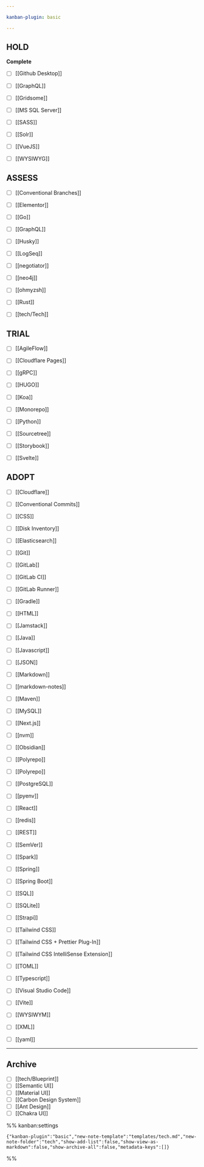 ```yaml
---

kanban-plugin: basic

---
```


## HOLD

**Complete**
- [ ] [[Github Desktop]]
- [ ] [[GraphQL]]
- [ ] [[Gridsome]]
- [ ] [[MS SQL Server]]
- [ ] [[SASS]]
- [ ] [[Solr]]
- [ ] [[VueJS]]
- [ ] [[WYSIWYG]]


## ASSESS

- [ ] [[Conventional Branches]]
- [ ] [[Elementor]]
- [ ] [[Go]]
- [ ] [[GraphQL]]
- [ ] [[Husky]]
- [ ] [[LogSeq]]
- [ ] [[negotiator]]
- [ ] [[neo4j]]
- [ ] [[ohmyzsh]]
- [ ] [[Rust]]
- [ ] [[tech/Tech]]


## TRIAL

- [ ] [[AgileFlow]]
- [ ] [[Cloudflare Pages]]
- [ ] [[gRPC]]
- [ ] [[HUGO]]
- [ ] [[Koa]]
- [ ] [[Monorepo]]
- [ ] [[Python]]
- [ ] [[Sourcetree]]
- [ ] [[Storybook]]
- [ ] [[Svelte]]


## ADOPT

- [ ] [[Cloudflare]]
- [ ] [[Conventional Commits]]
- [ ] [[CSS]]
- [ ] [[Disk Inventory]]
- [ ] [[Elasticsearch]]
- [ ] [[Git]]
- [ ] [[GitLab]]
- [ ] [[GitLab CI]]
- [ ] [[GitLab Runner]]
- [ ] [[Gradle]]
- [ ] [[HTML]]
- [ ] [[Jamstack]]
- [ ] [[Java]]
- [ ] [[Javascript]]
- [ ] [[JSON]]
- [ ] [[Markdown]]
- [ ] [[markdown-notes]]
- [ ] [[Maven]]
- [ ] [[MySQL]]
- [ ] [[Next.js]]
- [ ] [[nvm]]
- [ ] [[Obsidian]]
- [ ] [[Polyrepo]]
- [ ] [[Polyrepo]]
- [ ] [[PostgreSQL]]
- [ ] [[pyenv]]
- [ ] [[React]]
- [ ] [[redis]]
- [ ] [[REST]]
- [ ] [[SemVer]]
- [ ] [[Spark]]
- [ ] [[Spring]]
- [ ] [[Spring Boot]]
- [ ] [[SQL]]
- [ ] [[SQLite]]
- [ ] [[Strapi]]
- [ ] [[Tailwind CSS]]
- [ ] [[Tailwind CSS + Prettier Plug-In]]
- [ ] [[Tailwind CSS IntelliSense Extension]]
- [ ] [[TOML]]
- [ ] [[Typescript]]
- [ ] [[Visual Studio Code]]
- [ ] [[Vite]]
- [ ] [[WYSIWYM]]
- [ ] [[XML]]
- [ ] [[yaml]]


***

## Archive

- [ ] [[tech/Blueprint]]
- [ ] [[Semantic UI]]
- [ ] [[Material UI]]
- [ ] [[Carbon Design System]]
- [ ] [[Ant Design]]
- [ ] [[Chakra UI]]

%% kanban:settings
```
{"kanban-plugin":"basic","new-note-template":"templates/tech.md","new-note-folder":"tech","show-add-list":false,"show-view-as-markdown":false,"show-archive-all":false,"metadata-keys":[]}
```
%%